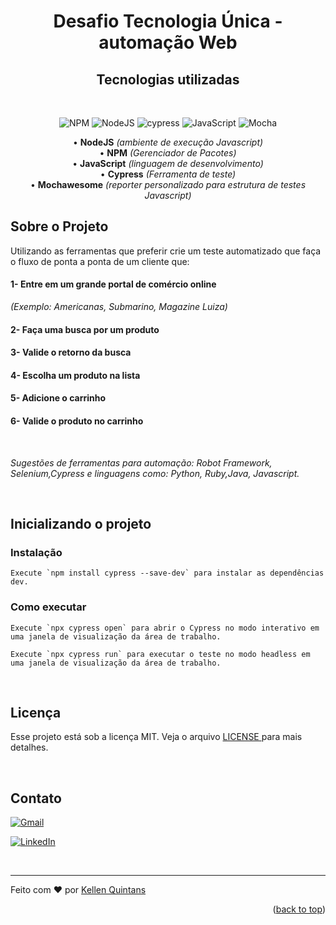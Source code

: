 <a name="readme-top"></a>

<div align="center">
  <a href="https://github.com/kellenquintans/desafio_automacao_web"></a>

<h1 align="center">Desafio Tecnologia Única - automação Web</h1>

## Tecnologias utilizadas
<br/>

![NPM](https://img.shields.io/badge/NPM-%23000000.svg?style=for-the-badge&logo=npm&logoColor=white)
![NodeJS](https://img.shields.io/badge/node.js-6DA55F?style=for-the-badge&logo=node.js&logoColor=white)
![cypress](https://img.shields.io/badge/-cypress-%23E5E5E5?style=for-the-badge&logo=cypress&logoColor=058a5e)
![JavaScript](https://img.shields.io/badge/javascript-%23323330.svg?style=for-the-badge&logo=javascript&logoColor=%23F7DF1E)
![Mocha](https://img.shields.io/badge/-mochawesome-%238D6748?style=for-the-badge&logo=mocha&logoColor=white)


• **NodeJS** *(ambiente de execução Javascript)*
<br/>
• **NPM** *(Gerenciador de Pacotes)*
<br/>
• **JavaScript** *(linguagem de desenvolvimento)*
<br/>
• **Cypress** *(Ferramenta de teste)*
<br/>
• **Mochawesome** *(reporter  personalizado para estrutura de testes Javascript)*
</div>


## Sobre o Projeto
Utilizando as ferramentas que preferir crie um teste automatizado que faça o fluxo de ponta a ponta de um
cliente que:


#### 1- Entre em um grande portal de comércio online
*(Exemplo: Americanas, Submarino, Magazine Luiza)*
#### 2- Faça uma busca por um produto

#### 3- Valide o retorno da busca

#### 4- Escolha um produto na lista

#### 5- Adicione o carrinho

#### 6- Valide o produto no carrinho

<br/>

*Sugestões de ferramentas para automação: Robot Framework, Selenium,Cypress e linguagens como: Python,
Ruby,Java, Javascript.*

<br/>



## Inicializando o projeto

###  Instalação
```
Execute `npm install cypress --save-dev` para instalar as dependências dev.
```

###  Como executar
```
Execute `npx cypress open` para abrir o Cypress no modo interativo em uma janela de visualização da área de trabalho.
```
```
Execute `npx cypress run` para executar o teste no modo headless em uma janela de visualização da área de trabalho.
```

<br/>


##  Licença

Esse projeto está sob a licença MIT. Veja o arquivo [ LICENSE ](/LICENSE) para mais detalhes.

<br/>

## Contato
<a href="mailto:quintans.kellen@gmail.com">![Gmail](https://img.shields.io/badge/Gmail-D14836?style=for-the-badge&logo=gmail&logoColor=white)</a>
 
<a href="https://www.linkedin.com/in/kellenquintans/" target="_blank">![LinkedIn](https://img.shields.io/badge/LinkedIn-0077B5?style=for-the-badge&logo=linkedin&logoColor=white)</a> 

<br/>

---

Feito com ❤️ por [ Kellen Quintans ](https://github.com/kellenquintans)

<p align="right">(<a href="https://github.com/kellenquintans/desafio-unica-automacao-web">back to top</a>)</p>
